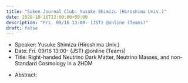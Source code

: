 ```yaml
---
title: "Soken Journal Club: Yusuke Shimizu (Hiroshima Univ.)"
date: 2020-10-16T13:00:00+09:00
description: "Fri. 09/16 13:00- (JST) @online (Teams)"
draft: false
---
```


- Speaker:
Yusuke Shimizu (Hiroshima Univ.)
- Date:
Fri. 09/16 13:00- (JST) @online (Teams)
- Title:
Right-handed Neutrino Dark Matter, Neutrino Masses, and non-Standard Cosmology in a 2HDM

<!--more-->

- Abstract:

